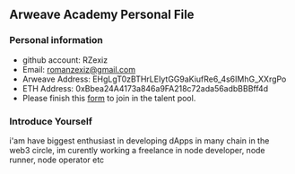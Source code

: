 ## Arweave Academy Personal File

### Personal information

- github account: RZexiz
- Email: romanzexiz@gmail.com
- Arweave Address: EHgLgT0zBTHrLEIytGG9aKiufRe6_4s6IMhG_XXrgPo
- ETH Address: 0xBbea24A4173a846a9FA218c72ada56adbBBBff4d
- Please finish this [form](https://docs.google.com/forms/d/e/1FAIpQLSfWA5fIIcBgmRppm3jNz5vmf9Mai_QMVil-2pO4r7YKn_Zhtw/viewform?usp=sf_link) to join in the talent pool.

### Introduce Yourself
 i'am have biggest enthusiast in developing dApps in many chain in the web3 circle, im curently working a freelance in node developer, node runner, node operator etc
